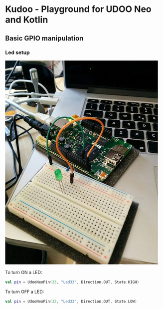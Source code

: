 # Kudoo - Playground for UDOO Neo and Kotlin

## Basic GPIO manipulation

### Led setup

![Led Setup](https://raw.githubusercontent.com/alter-ego/kudoo/develop/docs/led_setup.jpg)

To turn ON a LED:

```kotlin
val pin = UdooNeoPin(33, "Led33", Direction.OUT, State.HIGH)
```

To turn OFF a LED:

```kotlin
val pin = UdooNeoPin(33, "Led33", Direction.OUT, State.LOW)
```
